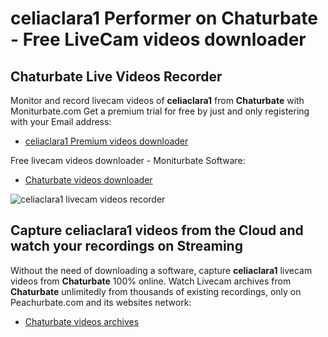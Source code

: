 # celiaclara1 Performer on Chaturbate - Free LiveCam videos downloader

## Chaturbate Live Videos Recorder

Monitor and record livecam videos of **celiaclara1** from **Chaturbate** with Moniturbate.com
Get a premium trial for free by just and only registering with your Email address:
* [celiaclara1 Premium videos downloader](https://moniturbate.com/request-demo-licence-key.html)

Free livecam videos downloader - Moniturbate Software:
* [Chaturbate videos downloader](https://moniturbate.com/moniturbate-download-software.html)

![celiaclara1 livecam videos recorder](https://peachurnet.com/templates/moniturbate-software.png)


## Capture celiaclara1 videos from the Cloud and watch your recordings on Streaming

Without the need of downloading a software, capture **celiaclara1** livecam videos from **Chaturbate** 100% online.
Watch Livecam archives from **Chaturbate** unlimitedly from thousands of existing recordings, only on Peachurbate.com and its websites network:
* [Chaturbate videos archives](https://peachurnet.com/)